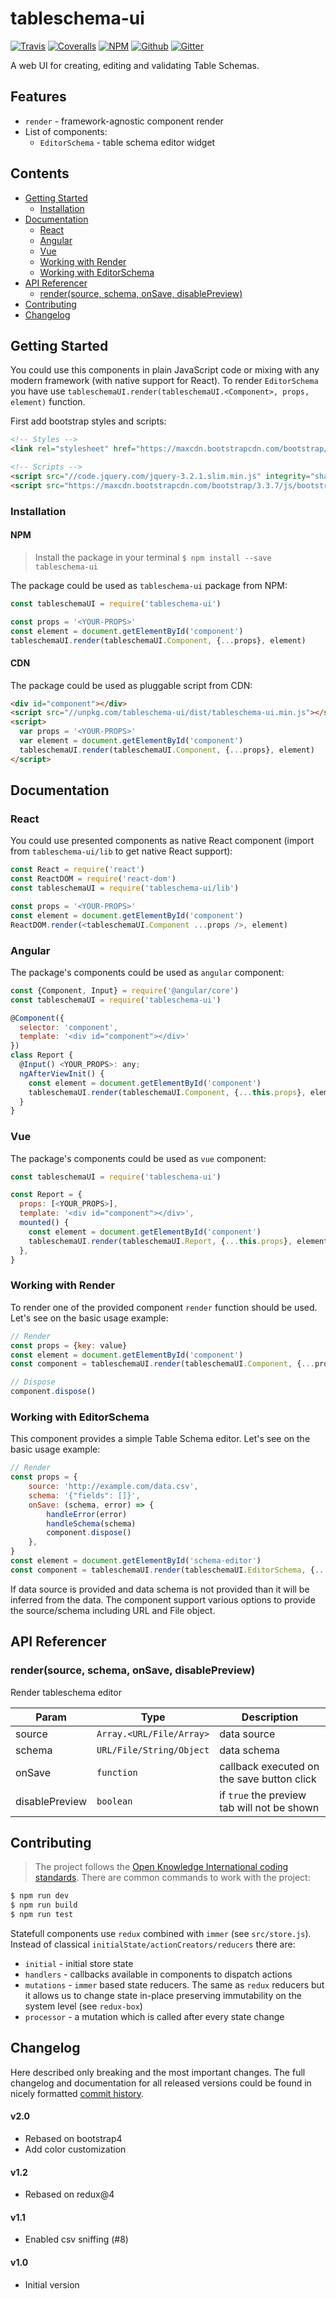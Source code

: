 # tableschema-ui

[![Travis](https://img.shields.io/travis/frictionlessdata/tableschema-ui/master.svg)](https://travis-ci.org/frictionlessdata/tableschema-ui)
[![Coveralls](https://coveralls.io/repos/github/frictionlessdata/tableschema-ui/badge.svg?branch=master)](https://coveralls.io/github/frictionlessdata/tableschema-ui?branch=master)
[![NPM](https://img.shields.io/npm/v/tableschema-ui.svg)](https://www.npmjs.com/package/tableschema-ui)
[![Github](https://img.shields.io/badge/github-master-brightgreen)](https://github.com/frictionlessdata/tableschema-ui)
[![Gitter](https://img.shields.io/gitter/room/frictionlessdata/chat.svg)](https://gitter.im/frictionlessdata/chat)

A web UI for creating, editing and validating Table Schemas.

## Features

- `render` - framework-agnostic component render
- List of components:
  - `EditorSchema` - table schema editor widget

## Contents

<!-- START doctoc generated TOC please keep comment here to allow auto update -->
<!-- DON'T EDIT THIS SECTION, INSTEAD RE-RUN doctoc TO UPDATE -->


- [Getting Started](#getting-started)
  - [Installation](#installation)
- [Documentation](#documentation)
  - [React](#react)
  - [Angular](#angular)
  - [Vue](#vue)
  - [Working with Render](#working-with-render)
  - [Working with EditorSchema](#working-with-editorschema)
- [API Referencer](#api-referencer)
  - [render(source, schema, onSave, disablePreview)](#rendersource-schema-onsave-disablepreview)
- [Contributing](#contributing)
- [Changelog](#changelog)

<!-- END doctoc generated TOC please keep comment here to allow auto update -->

## Getting Started

You could use this components in plain JavaScript code or mixing with any modern framework (with native support for React). To render `EditorSchema` you have use `tableschemaUI.render(tableschemaUI.<Component>, props, element)` function.

First add bootstrap styles and scripts:

```html
<!-- Styles -->
<link rel="stylesheet" href="https://maxcdn.bootstrapcdn.com/bootstrap/3.3.7/css/bootstrap.min.css" integrity="sha384-BVYiiSIFeK1dGmJRAkycuHAHRg32OmUcww7on3RYdg4Va+PmSTsz/K68vbdEjh4u" crossorigin="anonymous">

<!-- Scripts -->
<script src="//code.jquery.com/jquery-3.2.1.slim.min.js" integrity="sha384-KJ3o2DKtIkvYIK3UENzmM7KCkRr/rE9/Qpg6aAZGJwFDMVNA/GpGFF93hXpG5KkN" crossorigin="anonymous"></script>
<script src="https://maxcdn.bootstrapcdn.com/bootstrap/3.3.7/js/bootstrap.min.js" integrity="sha384-Tc5IQib027qvyjSMfHjOMaLkfuWVxZxUPnCJA7l2mCWNIpG9mGCD8wGNIcPD7Txa" crossorigin="anonymous"></script>
```

### Installation

#### NPM

> Install the package in your terminal `$ npm install --save tableschema-ui`

The package could be used as `tableschema-ui` package from NPM:

```javascript
const tableschemaUI = require('tableschema-ui')

const props = '<YOUR-PROPS>'
const element = document.getElementById('component')
tableschemaUI.render(tableschemaUI.Component, {...props}, element)
```

#### CDN

The package could be used as pluggable script from CDN:

```html
<div id="component"></div>
<script src="//unpkg.com/tableschema-ui/dist/tableschema-ui.min.js"></script>
<script>
  var props = '<YOUR-PROPS>'
  var element = document.getElementById('component')
  tableschemaUI.render(tableschemaUI.Component, {...props}, element)
</script>
```

## Documentation

### React

You could use presented components as native React component (import from `tableschema-ui/lib` to get native React support):

```javascript
const React = require('react')
const ReactDOM = require('react-dom')
const tableschemaUI = require('tableschema-ui/lib')

const props = '<YOUR-PROPS>'
const element = document.getElementById('component')
ReactDOM.render(<tableschemaUI.Component ...props />, element)
```

### Angular

The package's components could be used as `angular` component:

```javascript
const {Component, Input} = require('@angular/core')
const tableschemaUI = require('tableschema-ui')

@Component({
  selector: 'component',
  template: '<div id="component"></div>'
})
class Report {
  @Input() <YOUR_PROPS>: any;
  ngAfterViewInit() {
    const element = document.getElementById('component')
    tableschemaUI.render(tableschemaUI.Component, {...this.props}, element)
  }
}
```

### Vue

The package's components could be used as `vue` component:

```javascript
const tableschemaUI = require('tableschema-ui')

const Report = {
  props: [<YOUR_PROPS>],
  template: '<div id="component"></div>',
  mounted() {
    const element = document.getElementById('component')
    tableschemaUI.render(tableschemaUI.Report, {...this.props}, element)
  },
}
```

### Working with Render

To render one of the provided component `render` function should be used. Let's see on the basic usage example:

```javascript
// Render
const props = {key: value}
const element = document.getElementById('component')
const component = tableschemaUI.render(tableschemaUI.Component, {...props}, element)

// Dispose
component.dispose()
```

### Working with EditorSchema

This component provides a simple Table Schema editor. Let's see on the basic usage example:

```javascript
// Render
const props = {
    source: 'http://example.com/data.csv',
    schema: '{"fields": []}',
    onSave: (schema, error) => {
        handleError(error)
        handleSchema(schema)
        component.dispose()
    },
}
const element = document.getElementById('schema-editor')
const component = tableschemaUI.render(tableschemaUI.EditorSchema, {...props}, element)
```

If data source is provided and data schema is not provided than it will be inferred from the data. The component support various options to provide the source/schema including URL and File object.

## API Referencer

### render(source, schema, onSave, disablePreview)
Render tableschema editor


| Param | Type | Description |
| --- | --- | --- |
| source | <code>Array.&lt;URL/File/Array&gt;</code> | data source |
| schema | <code>URL/File/String/Object</code> | data schema |
| onSave | <code>function</code> | callback executed on the save button click |
| disablePreview | <code>boolean</code> | if `true` the preview tab will not be shown |


## Contributing

> The project follows the [Open Knowledge International coding standards](https://github.com/okfn/coding-standards). There are common commands to work with the project:

```bash
$ npm run dev
$ npm run build
$ npm run test
```

Statefull components use `redux` combined with `immer` (see `src/store.js`). Instead of classical `initialState/actionCreators/reducers` there are:
- `initial` - initial store state
- `handlers` - callbacks available in components to dispatch actions
- `mutations` - `immer` based state reducers. The same as `redux` reducers but it allows us to change state in-place preserving immutability on the system level (see `redux-box`)
- `processor` - a mutation which is called after every state change

## Changelog

Here described only breaking and the most important changes. The full changelog and documentation for all released versions could be found in nicely formatted [commit history](https://github.com/frictionlessdata/tableschema-ui/commits/master).

#### v2.0

- Rebased on bootstrap4
- Add color customization

#### v1.2

- Rebased on redux@4

#### v1.1

- Enabled csv sniffing (#8)

#### v1.0

- Initial version
